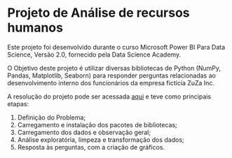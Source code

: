 # Projeto de Análise de recursos humanos

Este projeto foi desenvolvido durante o curso Microsoft Power BI Para Data Science, Versão 2.0, fornecido pela Data Science Academy.

O Objetivo deste projeto é utilizar diversas bibliotecas de Python (NumPy, Pandas, Matplotlib, Seaborn) para responder perguntas relacionadas ao desenvolvimento interno dos funcionários da empresa fictícia ZuZa Inc.

A resolução do projeto pode ser acessada [aqui](https://github.com/YuriKnebel/Projeto-Analise-de-recursos-humanos/blob/main/Mini-Projeto3.ipynb) e teve como principais etapas:
1) Definição do Problema;
2) Carregamento e instalação dos pacotes de bibliotecas;
3) Carregamento dos dados e observação geral;
4) Análise exploratória, limpeza e transformação dos dados;
5) Resposta às perguntas, com a criação de gráficos.
 
